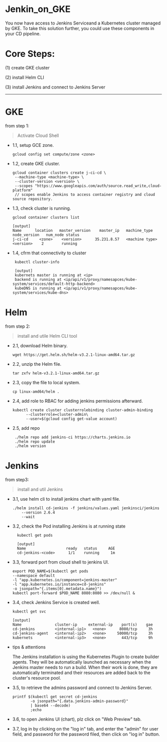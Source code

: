 # Jenkin_on_GKE

You now have access to Jenkins Serviceand a Kubernetes cluster managed by GKE. 
To take this solution further, you could use these components in your CD pipeline.

# Core Steps:

(1) create GKE cluster

(2) install Helm CLI

(3) install Jenkins and connect to Jenkins Server

---------

# GKE

from step 1:

> Activate Cloud Shell

* 1.1, setup GCE zone.

      gcloud config set compute/zone <zone>
      
* 1.2, create GKE cluster.

      gcloud container clusters create j-ci-cd \
       --machine-type <machine-type> \
       --cluster-version <version> \
       --scopes "https://www.googleapis.com/auth/source.read_write,cloud-platform"
       // scopes enable Jenkins to access container registry and cloud source repository.
       
 * 1.3, check cluster is running.
 
       gcloud container clusters list
       
       [output]
       Name      location   master_version    master_ip   machine_type    node_version   num_node status
       j-ci-cd     <zone>    <version>      35.231.8.57   <machine type>    <version>    2        running
      
 * 1.4, cfrm that connectivity to cluster
 
        kubectl cluster-info
        
        [output]
        kubernets master is running at <ip> 
        backend is running at <ip/api/v1/proxy/namesapces/kube-system/services/default-http-backend>
        kubeDNS is running at <ip/api/v1/proxy/namesapces/kube-system/services/kube-dns>
   
  # Helm
   
  from step 2:
  
  > install and utile Helm CLI tool
  
  * 2.1, download Helm binary.
  
        wget https://get.helm.sh/helm-v3.2.1-linux-amd64.tar.gz
        
  * 2.2, unzip the Helm file.
  
        tar zxfv helm-v3.2.1-linux-amd64.tar.gz
        
  * 2.3, copy the file to local system.
  
        cp linux-amd64/helm .
        
  * 2.4, add role to RBAC for adding jenkins permissions afterward.
  
        kubectl create cluster clusterrolebinding cluster-admin-binding 
              --clusterrole=cluster-admin\
              --user=$(gcloud config get-value account)
              
  * 2.5, add repo
  
         ./helm repo add jenkins-ci https://charts.jenkins.io
         ./helm repo update 
         ./helm version
         
 # Jenkins
 
 from step3:
 
> install and util Jenkins

* 3.1, use helm cli to install jenkins chart with yaml file.
 
      ./helm install cd-jenkins -f jenkins/values.yaml jenkinsci/jenkins 
          --version 2.6.4
          --wait
          
* 3.2, check the Pod installing Jenkins is at running state

        kubectl get pods
        
        [output]
        Name                  ready   status     AGE
        cd-jenkins-<code>      1/1    running     1m
        
* 3.3, forward port from cloud shell to jenkins UI.

      export POD_NAME=$(kubectl get pods 
      --namespace default 
      -l "app.kubernetes.io/component=jenkins-master" 
      -l "app.kubernetes.io/instance=cd-jenkins" 
      -o jsonpath="{.items[0].metadata.name}")
      kubectl port-forward $POD_NAME 8080:8080 >> /dev/null &

* 3.4, check Jenkins Service is created well.

      kubectl get svc
      
      [output]
      Name               cluster-ip     external-ip    port(s)    gae
      cd-jenkins         <internal-ip1>   <none>      8080/tcp     3h
      cd-jenkins-agent   <internal-ip2>   <none>     50000/tcp     3h
      kubernets          <internal-ip3>   <none>       443/tcp     9h

* tips & attentions

   The Jenkins installation is using the Kubernetes Plugin to create builder agents. They will be automatically launched as necessary when the Jenkins master needs to run a build. When their work is done, they are automatically terminated and their resources are added back to the cluster's resource pool.
   
* 3.5, to retrieve the admins password and connect to Jenkins Server.

      printf $(kubectl get secret cd-jenkins 
              -o jsonpath="{.data.jenkins-admin-password}" 
              | base64 --decode)
              ;echo
              
* 3.6, to open Jenkins UI (chart), plz click on "Web Preview" tab.

* 3.7, log in by clicking on the "log in" tab, and enter the "admin" for user field, 
       and password for the password filed, then click on "log in" button.
       
        


